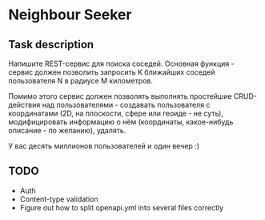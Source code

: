 Neighbour Seeker
================

Task description
----------------

Напишите REST-сервис для поиска соседей.
Основная функция - сервис должен позволить запросить K ближайших соседей пользователя N в радиусе M километров.

Помимо этого сервис должен позволять выполнять простейшие CRUD-действия над пользователями -
создавать пользователя с координатами (2D, на плоскости, сфере или геоиде - не суть),
модифицировать информацию о нём (координаты, какое-нибудь описание - по желанию), удалять.

У вас десять миллионов пользователей и один вечер :)

TODO
----
- Auth
- Content-type validation
- Figure out how to split openapi.yml into several files correctly
